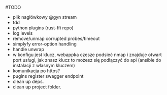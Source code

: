 #TODO
- plik nagłówkowy @gyn stream
- tdd
- python plugins (rust-ffi repo)
- log levels
- remove/unmap corrupted probes/timeout 
- simplyfy error-option handling
- handle unwrap
- w konfigu jest klucz, webappka czesze podsieć nmap i znajduje otwart port usługi, jak znasz klucz to możesz się podłączyć do api (ansible do instalacji z własnym kluczem)
- komunikacja po https?
- pugins register swagger endpoint
- clean up deps.
- clean up project folder.